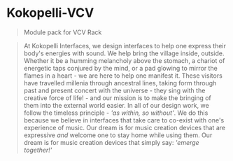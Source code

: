 # Kokopelli-VCV
> Module pack for VCV Rack

> At Kokopelli Interfaces, we design interfaces to help one express their body's energies with sound. We help bring the village inside, outside. Whether it be a humming melancholy above the stomach, a chariot of energetic taps conjured by the mind, or a pad glowing to mirror the flames in a heart - we are here to help one manifest it. These visitors have travelled millenia through ancestral lines, taking form through past and present concert with the universe - they sing with the creative force of life! - and our mission is to make the bringing of them into the external world easier. 
> In all of our design work, we follow the timeless principle - *'as within, so without'*. We do this because we believe in interfaces that take care to co-exist with one's experience of music. Our dream is for music creation devices that are expressive *and* welcome one to stay home while using them. Our dream is for  music creation devices that simply say: *'emerge together!'*
